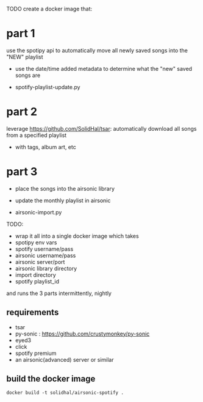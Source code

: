 

TODO
create a docker image that:

# part 1
use the spotipy api to automatically move all newly saved songs into the "NEW" playlist
- use the date/time added metadata to determine what the "new" saved songs are

- spotify-playlist-update.py

# part 2
leverage https://github.com/SolidHal/tsar:
automatically download all songs from a specified playlist
  - with tags, album art, etc
  
# part 3
- place the songs into the airsonic library
- update the monthly playlist in airsonic

- airsonic-import.py
  
 
 
TODO:
-  wrap it all into a single docker image which takes
  - spotipy env vars
  - spotify username/pass
  - airsonic username/pass
  - airsonic server/port
  - airsonic library directory
  - import directory
  - spotify playlist_id

and runs the 3 parts intermittently, nightly

## requirements
- tsar
- py-sonic : https://github.com/crustymonkey/py-sonic
- eyed3
- click
- spotify premium
- an airsonic(advanced) server or similar


## build the docker image

```
docker build -t solidhal/airsonic-spotify .
```
